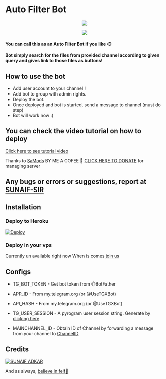 # Auto Filter Bot

<p align="center">
  <a href="https://www.python.org">
    <img src="http://ForTheBadge.com/images/badges/made-with-python.svg">

  </a>
</p>
<p align="center">
  <a href="https://github.com/sunaif-adkar/Auto-Filter-Bot">
    
  </a>
  
  <a href="https://github.com/sunaif-adkar/Auto-Filter-Bot">
    <img src="https://img.shields.io/github/forks/TroJanzHEX/Auto-Filter-Bot?label=Fork&style=social">

  </a>  
</p>


#### You can call this as an Auto Filter Bot if you like :D
#### Bot simply search for the files from provided channel according to given query and gives link to those files as buttons!

## How to use the bot
* Add user account to your channel !
* Add bot to group with admin rights.
* Deploy the bot.
* Once deployed and bot is started, send a message to channel (must do step)
* Bot will work now :)


## You can check the video tutorial on how to deploy

[Click here to see tutorial video](https://youtu.be/La7uoITuVlg)

Thanks to [SaMods](https://https://chat.whatsapp.com/Dt4HjBklpKJKPDgDmnNtPT) BY ME A COFEE 👀 [CLICK HERE TO DONATE](https://www.paypal.me/sunaifadkar) for managing server

## Any bugs or errors or suggestions, report at [SUNAIF-SIR](https://t.me/sunaif_adkar)


## Installation

### Deploy to Heroku
[![Deploy](https://www.herokucdn.com/deploy/button.svg)](https://heroku.com/deploy?template=https://github.com/sunaif-adkar/Auto-Filter-Bot.git)

### Deploy in your vps


Currently un available right now When is comes [join us](https://chat.whatsapp.com/Dt4HjBklpKJKPDgDmnNtPT)

## Configs

* TG_BOT_TOKEN  - Get bot token from @BotFather

* APP_ID        - From my.telegram.org (or @UseTGXBot)

* API_HASH      - From my.telegram.org (or @UseTGXBot)

* TG_USER_SESSION  - A pyrogram user session string. Generate by [clicking here](https://replit.com/@sunaifadkar/Gen-String-Session-4?v=1)

* MAINCHANNEL_ID - Obtain ID of Channel by forwarding a message from your channel to [ChannelID](https://t.me/AchayaSa_bot)

## Credits

[![SUNAIF ADKAR](https://img.shields.io/badge/Pyrogram%20-%23F37626.svg?&style=for-the-badge&logo=telegram&logoColor=white)](https://github.com/sunaif-adkar)

And as always, [believe in felf🥺](https://t.me/Sunaif_adkar)
